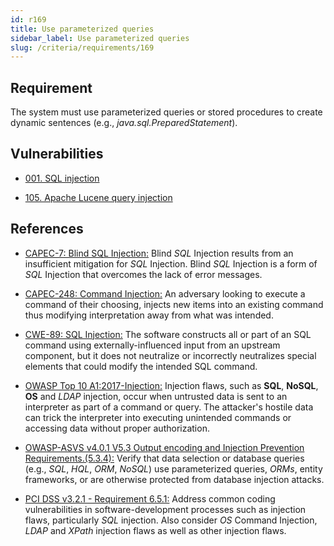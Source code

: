 ```yaml
---
id: r169
title: Use parameterized queries
sidebar_label: Use parameterized queries
slug: /criteria/requirements/169
---
```


## Requirement

The system must use parameterized queries
or stored procedures to create dynamic sentences
(e.g., *java.sql.PreparedStatement*).

## Vulnerabilities

- [001. SQL injection](/criteria/vulnerabilities/001)

- [105. Apache Lucene query injection](/criteria/vulnerabilities/105)

## References

- [CAPEC-7: Blind SQL Injection:](http://capec.mitre.org/data/definitions/7.html)
Blind *SQL* Injection results
from an insufficient mitigation for *SQL* Injection.
Blind *SQL* Injection
is a form of *SQL* Injection
that overcomes the lack of error messages.

- [CAPEC-248: Command Injection:](http://capec.mitre.org/data/definitions/248.html)
An adversary looking to execute a command
of their choosing,
injects new items into an existing command
thus modifying interpretation away
from what was intended.

- [CWE-89: SQL Injection:](https://cwe.mitre.org/data/definitions/89.html)
The software constructs all
or part of an SQL command using externally-influenced input
from an upstream component,
but it does not neutralize
or incorrectly neutralizes special elements
that could modify the intended SQL command.

- [OWASP Top 10 A1:2017-Injection:](https://owasp.org/www-project-top-ten/OWASP_Top_Ten_2017/Top_10-2017_A1-Injection)
Injection flaws,
such as **SQL**, **NoSQL**,
**OS** and *LDAP* injection,
occur when untrusted data is sent to an interpreter
as part of a command or query.
The attacker's hostile data
can trick the interpreter into executing unintended commands
or accessing data without proper authorization.

- [OWASP-ASVS v4.0.1 V5.3 Output encoding and Injection Prevention Requirements.(5.3.4):](https://owasp.org/www-pdf-archive/OWASP_Application_Security_Verification_Standard_4.0-en.pdf)
Verify that data selection
or database queries
(e.g., *SQL*, *HQL*, *ORM*, *NoSQL*)
use parameterized queries, *ORMs*,
entity frameworks,
or are otherwise protected from database injection attacks.

- [PCI DSS v3.2.1 - Requirement 6.5.1:](https://www.pcisecuritystandards.org/documents/PCI_DSS_v3-2-1.pdf)
Address common coding vulnerabilities
in software-development processes
such as injection flaws,
particularly *SQL* injection.
Also consider *OS* Command Injection,
*LDAP* and *XPath* injection flaws
as well as other injection flaws.
